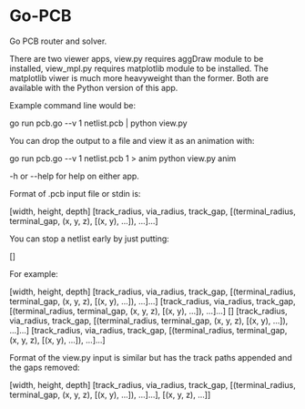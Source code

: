 Go-PCB
======

Go PCB router and solver.

There are two viewer apps, view.py requires aggDraw module to be installed, view_mpl.py
requires matplotlib module to be installed. The matplotlib viwer is much more heavyweight
than the former. Both are available with the Python version of this app.

Example command line would be:

go run pcb.go --v 1 netlist.pcb | python view.py

You can drop the output to a file and view it as an animation with:

go run pcb.go --v 1 netlist.pcb 1 > anim
python view.py anim

-h or --help for help on either app.

Format of .pcb input file or stdin is:

[width, height, depth]
[track_radius, via_radius, track_gap, [(terminal_radius, terminal_gap, (x, y, z), [(x, y), ...]), ...]...]

You can stop a netlist early by just putting:

[]

For example:

[width, height, depth]
[track_radius, via_radius, track_gap, [(terminal_radius, terminal_gap, (x, y, z), [(x, y), ...]), ...]...]
[track_radius, via_radius, track_gap, [(terminal_radius, terminal_gap, (x, y, z), [(x, y), ...]), ...]...]
[]
[track_radius, via_radius, track_gap, [(terminal_radius, terminal_gap, (x, y, z), [(x, y), ...]), ...]...]
[track_radius, via_radius, track_gap, [(terminal_radius, terminal_gap, (x, y, z), [(x, y), ...]), ...]...]

Format of the view.py input is similar but has the track paths appended and the gaps removed:

[width, height, depth]
[track_radius, via_radius, track_gap, [(terminal_radius, terminal_gap, (x, y, z), [(x, y), ...]), ...]...], [(x, y, z), ...]]
